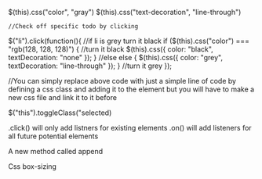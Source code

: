 $(this).css("color", "gray")
    $(this).css("text-decoration", "line-through")




    //Check off specific todo by clicking
$("li").click(function(){
    //if li is grey turn it black
    if ($(this).css("color") === "rgb(128, 128, 128)") {
        //turn it black
        $(this).css({
            color: "black",
            textDecoration: "none"
        });
    }
    //else
    else {
        $(this).css({
            color: "grey",
            textDecoration: "line-through"
        });
    }
    //turn it grey
});

//You can simply replace above code with just a  simple line of code by defining a css class and adding  it 
to the element but you will have to make a  new css file and link it to it before

$("this").toggleClass("selected)

.click() will only add listners for existing elements 
.on() will add listeners for all future potential elements



A new method called append



Css
box-sizing